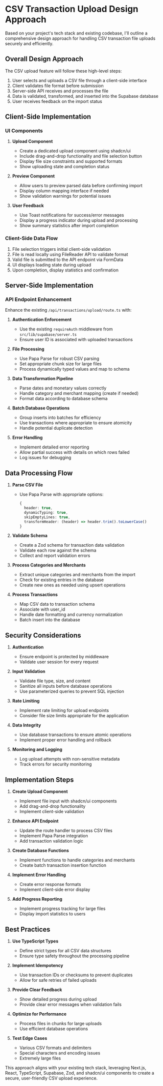 # CSV Transaction Upload Design Approach

Based on your project's tech stack and existing codebase, I'll outline a comprehensive design approach for handling CSV transaction file uploads securely and efficiently.

## Overall Design Approach

The CSV upload feature will follow these high-level steps:
1. User selects and uploads a CSV file through a client-side interface
2. Client validates file format before submission
3. Server-side API receives and processes the file
4. Data is validated, transformed, and inserted into the Supabase database
5. User receives feedback on the import status

## Client-Side Implementation

### UI Components

1. **Upload Component**
   - Create a dedicated upload component using shadcn/ui
   - Include drag-and-drop functionality and file selection button
   - Display file size constraints and supported formats
   - Show uploading state and completion status

2. **Preview Component**
   - Allow users to preview parsed data before confirming import
   - Display column mapping interface if needed
   - Show validation warnings for potential issues

3. **User Feedback**
   - Use Toast notifications for success/error messages
   - Display a progress indicator during upload and processing
   - Show summary statistics after import completion

### Client-Side Data Flow

1. File selection triggers initial client-side validation
2. File is read locally using FileReader API to validate format
3. Valid file is submitted to the API endpoint via FormData
4. UI displays loading state during upload
5. Upon completion, display statistics and confirmation

## Server-Side Implementation

### API Endpoint Enhancement

Enhance the existing `/api/transactions/upload/route.ts` with:

1. **Authentication Enforcement**
   - Use the existing `requireAuth` middleware from `src/lib/supabase/server.ts`
   - Ensure user ID is associated with uploaded transactions

2. **File Processing**
   - Use Papa Parse for robust CSV parsing
   - Set appropriate chunk size for large files
   - Process dynamically typed values and map to schema

3. **Data Transformation Pipeline**
   - Parse dates and monetary values correctly
   - Handle category and merchant mapping (create if needed)
   - Format data according to database schema

4. **Batch Database Operations**
   - Group inserts into batches for efficiency
   - Use transactions where appropriate to ensure atomicity
   - Handle potential duplicate detection

5. **Error Handling**
   - Implement detailed error reporting
   - Allow partial success with details on which rows failed
   - Log issues for debugging

## Data Processing Flow

1. **Parse CSV File**
   - Use Papa Parse with appropriate options:
     ```typescript
     {
       header: true,
       dynamicTyping: true,
       skipEmptyLines: true,
       transformHeader: (header) => header.trim().toLowerCase()
     }
     ```

2. **Validate Schema**
   - Create a Zod schema for transaction data validation
   - Validate each row against the schema
   - Collect and report validation errors

3. **Process Categories and Merchants**
   - Extract unique categories and merchants from the import
   - Check for existing entries in the database
   - Create new ones as needed using upsert operations

4. **Process Transactions**
   - Map CSV data to transaction schema
   - Associate with user_id
   - Handle date formatting and currency normalization
   - Batch insert into the database

## Security Considerations

1. **Authentication**
   - Ensure endpoint is protected by middleware
   - Validate user session for every request

2. **Input Validation**
   - Validate file type, size, and content
   - Sanitize all inputs before database operations
   - Use parameterized queries to prevent SQL injection

3. **Rate Limiting**
   - Implement rate limiting for upload endpoints
   - Consider file size limits appropriate for the application

4. **Data Integrity**
   - Use database transactions to ensure atomic operations
   - Implement proper error handling and rollback

5. **Monitoring and Logging**
   - Log upload attempts with non-sensitive metadata
   - Track errors for security monitoring

## Implementation Steps

1. **Create Upload Component**
   - Implement file input with shadcn/ui components
   - Add drag-and-drop functionality
   - Implement client-side validation

2. **Enhance API Endpoint**
   - Update the route handler to process CSV files
   - Implement Papa Parse integration
   - Add transaction validation logic

3. **Create Database Functions**
   - Implement functions to handle categories and merchants
   - Create batch transaction insertion function

4. **Implement Error Handling**
   - Create error response formats
   - Implement client-side error display

5. **Add Progress Reporting**
   - Implement progress tracking for large files
   - Display import statistics to users

## Best Practices

1. **Use TypeScript Types**
   - Define strict types for all CSV data structures
   - Ensure type safety throughout the processing pipeline

2. **Implement Idempotency**
   - Use transaction IDs or checksums to prevent duplicates
   - Allow for safe retries of failed uploads

3. **Provide Clear Feedback**
   - Show detailed progress during upload
   - Provide clear error messages when validation fails

4. **Optimize for Performance**
   - Process files in chunks for large uploads
   - Use efficient database operations

5. **Test Edge Cases**
   - Various CSV formats and delimiters
   - Special characters and encoding issues
   - Extremely large files

This approach aligns with your existing tech stack, leveraging Next.js, React, TypeScript, Supabase, Zod, and shadcn/ui components to create a secure, user-friendly CSV upload experience.